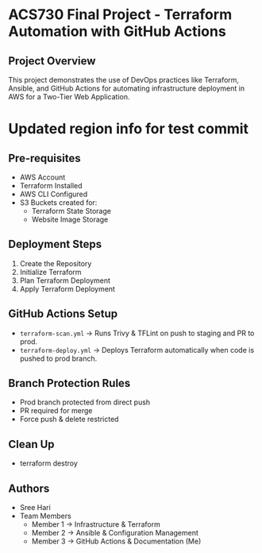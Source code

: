 # ACS730 Final Project - Terraform Automation with GitHub Actions

## Project Overview
This project demonstrates the use of DevOps practices like Terraform, Ansible, and GitHub Actions for automating infrastructure deployment in AWS for a Two-Tier Web Application.

# Updated region info for test commit

## Pre-requisites
- AWS Account
- Terraform Installed
- AWS CLI Configured
- S3 Buckets created for:
  - Terraform State Storage
  - Website Image Storage

## Deployment Steps
1. Create the Repository
2. Initialize Terraform
3. Plan Terraform Deployment
4. Apply Terraform Deployment


## GitHub Actions Setup
- `terraform-scan.yml` → Runs Trivy & TFLint on push to staging and PR to prod.
- `terraform-deploy.yml` → Deploys Terraform automatically when code is pushed to prod branch.

## Branch Protection Rules
- Prod branch protected from direct push
- PR required for merge
- Force push & delete restricted

## Clean Up
- terraform destroy

## Authors
- Sree Hari
- Team Members
  - Member 1 → Infrastructure & Terraform
  - Member 2 → Ansible & Configuration Management
  - Member 3 → GitHub Actions & Documentation (Me)

